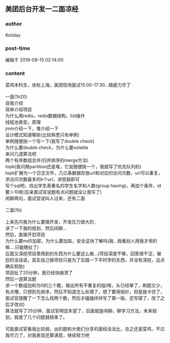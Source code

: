 ## 美团后台开发一二面凉经
### author 
Koliday
### post-time 

编辑于  2019-08-15 02:14:00
### content 
<div class="post-topic-des nc-post-content">
 菜鸡本科生，坐标上海，美团现场面试15:00-17:30...精疲力尽了
 <br/>
 <br/>
 一面(1h20)
 <br/>
 自我介绍
 <br/>
 简单介绍项目
 <br/>
 为什么用redis，redis数据结构，list操作
 <br/>
 线程池类型，原理
 <br/>
 jmm介绍一下，堆介绍一下
 <br/>
 设计模式知道哪些(比较熟悉只有单例)
 <br/>
 单例随便挑一个写一下(我写了double check)
 <br/>
 为什么要double check，为什么要volatile
 <br/>
 来问几道算法吧
 <br/>
 两个有序数组合并(归并排序的merge方法)
 <br/>
 topk(我问用partition还是堆，它说随便挑一个，我就写了优先队列的)
 <br/>
 topk扩展为一个日志文件，几亿条数据存放url和对应的访问次数，url可以重复，求访问次数最多的k个url，讲思路即可
 <br/>
 写个sql吧，找出学生表重名的学生名字和人数(group having)，再加个条件，id要＞10呢(后来面试官说题有点问题就没让我写了)
 <br/>
 闲聊两句，面试官说叫人过来，还有二面
 <br/>
 <br/>
 二面(1h)
 <br/>
 <br/>
 上来先问我为什么要搞开发，开发压力很大的..
 <br/>
 讲了一下我的规划，然后闲聊...
 <br/>
 然后，直接开怼项目
 <br/>
 为什么要md5加密，为什么要加盐，安全这块了解吗(我...我看别人用我才用的嘛....只能瞎扯了)
 <br/>
 后面又深挖项目里用到的东西为什么要这么做...(项目深度不够，回答很干涩，被怼的没话说，其实自己做项目只是为了实践一下平时学的东西，并没有深挖，这点确实软肋)
 <br/>
 项目扯了20分钟，我已经快崩溃了
 <br/>
 然后一道算法题
 <br/>
 求一个数组加和为0的三个数，输出所有不重复的组(唉，头已经晕了，刷题又少，有点懵，只想到先排序，然后不知道怎么处理了，想了要用指针，但是就卡住了，面试官提醒了一下怎么找两个数，然后才磕磕绊绊写了第一版，还写错了，改了之后才改对)
 <br/>
 算法就写了25分钟，面试官明显失望了，后面就是闲聊，聊学习方法，未来规划，我提了几个问题就结束了。
 <br/>
 <br/>
 可能面试官看我比较弱，出的题和大佬们分享的面经没法比，总之还是菜鸡，不过我尽力了，对我表现还算满意，继续努力吧
 <br/>
 <br/>
 <br/>
</div>

